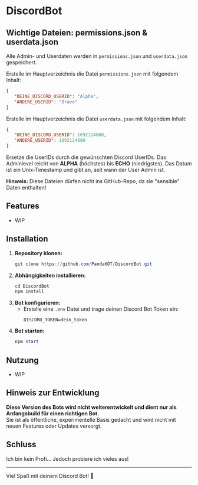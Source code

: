 # DiscordBot

## Wichtige Dateien: permissions.json & userdata.json

Alle Admin- und Userdaten werden in `permissions.json` und `userdata.json` gespeichert.

Erstelle im Hauptverzeichnis die Datei `permissions.json` mit folgendem Inhalt:

```json
{
   "DEINE_DISCORD_USERID": "Alpha",
   "ANDERE_USERID": "Bravo"
}
```

Erstelle im Hauptverzeichnis die Datei `userdata.json` mit folgendem Inhalt:

```json
{
   "DEINE_DISCORD_USERID": 1692124800,
   "ANDERE_USERID": 1692124800
}
```

Ersetze die UserIDs durch die gewünschten Discord UserIDs. Das Adminlevel reicht von **ALPHA** (höchstes) bis **ECHO** (niedrigstes). Das Datum ist ein Unix-Timestamp und gibt an, seit wann der User Admin ist.

**Hinweis:** Diese Dateien dürfen nicht ins GitHub-Repo, da sie "sensible" Daten enthalten!

## Features
- WIP

## Installation
1. **Repository klonen:**
   ```powershell
   git clone https://github.com/PandaHDT/DiscordBot.git
   ```
2. **Abhängigkeiten installieren:**
   ```powershell
   cd DiscordBot
   npm install
   ```
3. **Bot konfigurieren:**
   - Erstelle eine `.env` Datei und trage deinen Discord Bot Token ein:
     ```env
     DISCORD_TOKEN=dein_token
     ```
4. **Bot starten:**
   ```powershell
   npm start
   ```

## Nutzung
- WIP

## Hinweis zur Entwicklung

**Diese Version des Bots wird nicht weiterentwickelt und dient nur als Anfangsbuild für einen richtigen Bot.**  
Sie ist als öffentliche, experimentelle Basis gedacht und wird nicht mit neuen Features oder Updates versorgt.

## Schluss
Ich bin kein Profi... Jedoch probiere ich vieles aus!

---
Viel Spaß mit deinem Discord Bot! 🎉
